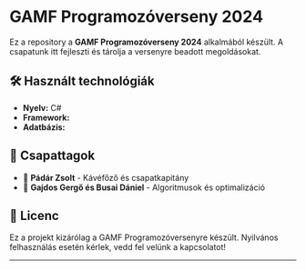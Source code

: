 # GAMF Programozóverseny 2024

Ez a repository a **GAMF Programozóverseny 2024** alkalmából készült. A csapatunk itt fejleszti és tárolja a versenyre beadott megoldásokat.

## 🛠 Használt technológiák

- **Nyelv:** C#
- **Framework:** 
- **Adatbázis:**

## 👥 Csapattagok

- 🎨 **Pádár Zsolt** - Kávéfőző és csapatkapitány
- 🧠 **Gajdos Gergő és Busai Dániel** - Algoritmusok és optimalizáció

## 📜 Licenc

Ez a projekt kizárólag a GAMF Programozóversenyre készült. Nyilvános felhasználás esetén kérlek, vedd fel velünk a kapcsolatot!

---

